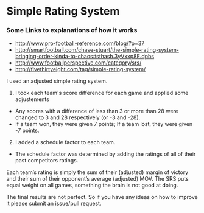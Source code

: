 # Simple Rating System

### Some Links to explanations of how it works
* http://www.pro-football-reference.com/blog/?p=37
* http://smartfootball.com/chase-stuart/the-simple-rating-system-bringing-order-kinda-to-chaos#sthash.3yVxxp8E.dpbs
* http://www.footballperspective.com/category/srs/
* http://fivethirtyeight.com/tag/simple-rating-system/

I used an adjusted simple rating system.

1. I took each team's score difference for each game and applied some adjustements
  * Any scores with a difference of less than 3 or more than 28 were changed to 3 and 28 respectively (or -3 and -28).
  * If a team won, they were given 7 points; If a team lost, they were given -7 points.
2. I added a schedule factor to each team.
  * The schedule factor was determined by adding the ratings of all of their past competitors ratings.

Each team’s rating is simply the sum of their (adjusted) margin of victory and their sum of their opponent’s average (adjusted) MOV.
The SRS puts equal weight on all games, something the brain is not good at doing.

The final results are not perfect. So if you have any ideas on how to improve it please submit an issue/pull request.
